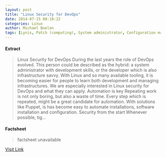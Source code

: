 ```yaml
---
layout: post
title: "Linux Security for DevOps"
date: 2014-07-15 08:10:22
categories: Linux
author: Michael Boelen
tags: [Lynis, Patch (computing), System administrator, Configuration management database, Linux, Audit, Automation, Software, Computer engineering, Information technology management, Technology, Digital technology, Computing, Areas of computer science, Digital media, Information technology]
---
```



#### Extract
>Linux Security for DevOps During the last years the role of DevOps evolved. This person could be described as the hybrid: a system administrator with development skills, or the developer which is also infrastructure savvy. With Linux and so many available tooling, it is becoming easier for people to learn both development and managing infrastructures. We are especially interested in Linux security for DevOps and what they can apply. Automation is key Repeating work is not only boring, but also a waste of time. Every step which is repeated, might be a great candidate for automation. With solutions like Puppet, is has become easy to automate installations, software installation and configuration. Security from the start Whenever possible, tig...

#### Factsheet
>factsheet unavailable

[Visit Link](http://linux-audit.com/linux-security-for-devops/)


